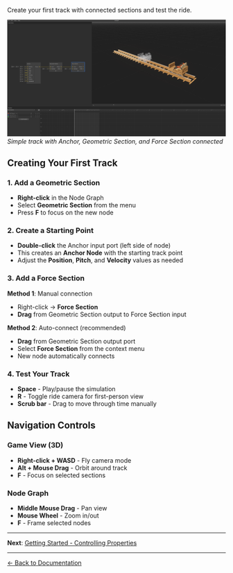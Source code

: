 Create your first track with connected sections and test the ride.

![Basic Node Graph](../images/basic-workflow.png)
_Simple track with Anchor, Geometric Section, and Force Section connected_

## Creating Your First Track

### 1. Add a Geometric Section

-   **Right-click** in the Node Graph
-   Select **Geometric Section** from the menu
-   Press **F** to focus on the new node

### 2. Create a Starting Point

-   **Double-click** the Anchor input port (left side of node)
-   This creates an **Anchor Node** with the starting track point
-   Adjust the **Position**, **Pitch**, and **Velocity** values as needed

### 3. Add a Force Section

**Method 1**: Manual connection

-   Right-click → **Force Section**
-   **Drag** from Geometric Section output to Force Section input

**Method 2**: Auto-connect (recommended)

-   **Drag** from Geometric Section output port
-   Select **Force Section** from the context menu
-   New node automatically connects

### 4. Test Your Track

-   **Space** - Play/pause the simulation
-   **R** - Toggle ride camera for first-person view
-   **Scrub bar** - Drag to move through time manually

## Navigation Controls

### Game View (3D)

-   **Right-click + WASD** - Fly camera mode
-   **Alt + Mouse Drag** - Orbit around track
-   **F** - Focus on selected sections

### Node Graph

-   **Middle Mouse Drag** - Pan view
-   **Mouse Wheel** - Zoom in/out
-   **F** - Frame selected nodes

---

**Next**: [Getting Started - Controlling Properties](controlling-properties.md)

---

[← Back to Documentation](../)
